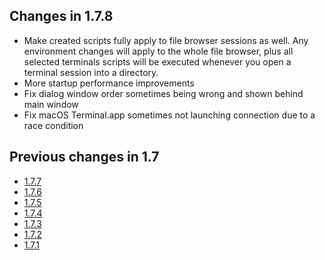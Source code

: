 ## Changes in 1.7.8

- Make created scripts fully apply to file browser sessions as well.
  Any environment changes will apply to the whole file browser, plus all selected
  terminals scripts will be executed whenever you open a terminal session into a directory.
- More startup performance improvements
- Fix dialog window order sometimes being wrong and shown behind main window
- Fix macOS Terminal.app sometimes not launching connection due to a race condition

## Previous changes in 1.7

- [1.7.7](https://github.com/xpipe-io/xpipe/releases/tag/1.7.7)
- [1.7.6](https://github.com/xpipe-io/xpipe/releases/tag/1.7.6)
- [1.7.5](https://github.com/xpipe-io/xpipe/releases/tag/1.7.5)
- [1.7.4](https://github.com/xpipe-io/xpipe/releases/tag/1.7.4)
- [1.7.3](https://github.com/xpipe-io/xpipe/releases/tag/1.7.3)
- [1.7.2](https://github.com/xpipe-io/xpipe/releases/tag/1.7.2)
- [1.7.1](https://github.com/xpipe-io/xpipe/releases/tag/1.7.1)
